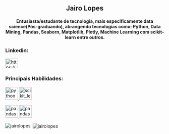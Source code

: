 <h2 align="center">Jairo Lopes</h1>
<h4 align="center">Entusiasta/estudante de tecnologia, mais especificamente data science(Pós-graduando), abrangendo tecnologias como: Python, Data Mining, Pandas, Seaborn, Matplotlib, Plotly, Machine Learning com scikit-learn entre outros.</h3>


<h3 align="left">Linkedin:</h3>
<p align="left">
<a href="https://www.linkedin.com/in/jairo-lopes-6351b5197/" target="blank"><img align="center" src="https://cdn.jsdelivr.net/npm/simple-icons@3.0.1/icons/linkedin.svg" alt="https://www.linkedin.com/in/jairo-lopes-6351b5197/" height="30" width="40" /></a>
</p>


<h3 align="left">Principais Habilidades:</h3>
<p align="left"> <a href="https://www.python.org" target="_blank"> <img src="https://devicons.github.io/devicon/devicon.git/icons/python/python-original.svg" alt="python" width="40" height="40"/>
</a> <a href="https://scikit-learn.org/" target="_blank"> <img src="https://upload.wikimedia.org/wikipedia/commons/0/05/Scikit_learn_logo_small.svg" alt="scikit_learn" width="40" height="40"/>
</a> </p><a href="https://pandas.pydata.org/" target="_blank"> <img src="https://cdn.jsdelivr.net/npm/simple-icons@3.0.1/icons/pandas.svg" alt="pandas" width="40" height="40"/> </a>
<a href="https://jupyter.org/" target="_blank"> <img src="https://cdn.jsdelivr.net/npm/simple-icons@3.0.1/icons/jupyter.svg" alt="pandas" width="40" height="40"/> </a>



<p><img align="left" src="https://github-readme-stats.vercel.app/api/top-langs?username=jairolopes&show_icons=true&locale=en&layout=compact" alt="jairolopes" /></p>

<p>&nbsp;<img align="center" src="https://github-readme-stats.vercel.app/api?username=jairolopes&show_icons=true&locale=en" alt="jairolopes" /></p>
